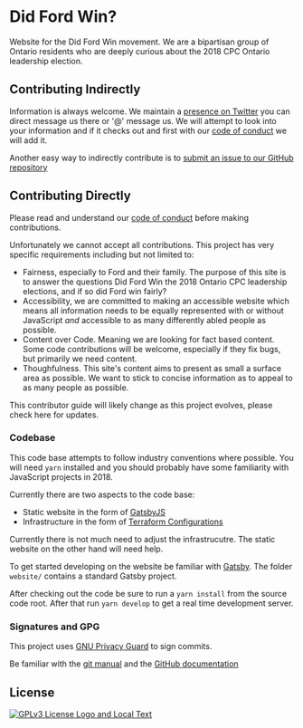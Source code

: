 # Did Ford Win?

Website for the Did Ford Win movement. We are a bipartisan group of Ontario residents who are deeply curious about the 2018 CPC Ontario leadership election.

## Contributing Indirectly

Information is always welcome. We maintain a [presence on Twitter](https://twitter.com/DidFordWin 'Ransom Olds on Twitter') you can direct message us there or '@' message us. We will attempt to look into your information and if it checks out and first with our [code of conduct](./CODE_OF_CONDUCT.md 'Project Code of Conduct') we will add it.

Another easy way to indirectly contribute is to [submit an issue to our GitHub repository](https://github.com/didfordwin/didfordwin.com/issues 'Submit issues directly to our GitHub repository')

## Contributing Directly

Please read and understand our [code of conduct](./CODE_OF_CONDUCT.md 'Did Ford Win Code of Conduct') before making contributions.

Unfortunately we cannot accept all contributions. This project has very specific requirements including but not limited to:

- Fairness, especially to Ford and their family. The purpose of this site is to answer the questions Did Ford Win the 2018 Ontario CPC leadership elections, and if so did Ford win fairly?
- Accessibility, we are committed to making an accessible website which means all information needs to be equally represented with or without JavaScript _and_ accessible to as many differently abled people as possible.
- Content over Code. Meaning we are looking for fact based content. Some code contributions will be welcome, especially if they fix bugs, but primarily we need content.
- Thoughfulness. This site's content aims to present as small a surface area as possible. We want to stick to concise information as to appeal to as many people as possible.

This contributor guide will likely change as this project evolves, please check here for updates.

### Codebase

This code base attempts to follow industry conventions where possible. You will need `yarn` installed and you should probably have some familiarity with JavaScript projects in 2018.

Currently there are two aspects to the code base:

- Static website in the form of [GatsbyJS](https://www.gatsbyjs.org/ 'Gatsby JS a static site generator')
- Infrastructure in the form of [Terraform Configurations](https://terraform.io 'Terraform a cloud configuration and deployment tool')

Currently there is not much need to adjust the infrastrucutre. The static website on the other hand will need help.

To get started developing on the website be familiar with [Gatsby](https://www.gatsbyjs.org/docs/ 'Gatsby Documentation'). The folder `website/` contains a standard Gatsby project.

After checking out the code be sure to run a `yarn install` from the source code root. After that run `yarn develop` to get a real time development server.

### Signatures and GPG

This project uses [GNU Privacy Guard](https://gnupg.org/ 'GNU Privacy Guard') to sign commits.

Be familiar with the [git manual](https://git-scm.com/book/id/v2/Git-Tools-Signing-Your-Work 'Git GNU Privacy Guard documentation') and the [GitHub documentation](https://help.github.com/articles/signing-commits-using-gpg/ 'GitHub GNU Privacy Guard documenation')

## License

[![GPLv3 License Logo and Local Text][licenseimage]][licensetext]

[licenseimage]: https://www.gnu.org/graphics/gplv3-127x51.png 'GPLv3 logo'
[licensetext]: ./LICENSE 'GPLv3 Full Text'
